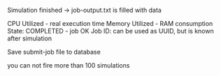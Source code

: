 Simulation finished -> job-output.txt is filled with data

CPU Utilized - real execution time
Memory Utilized - RAM consumption
State: COMPLETED - job OK
Job ID: can be used as UUID, but is known after simulation

Save submit-job file to database

you can not fire more than 100 simulations